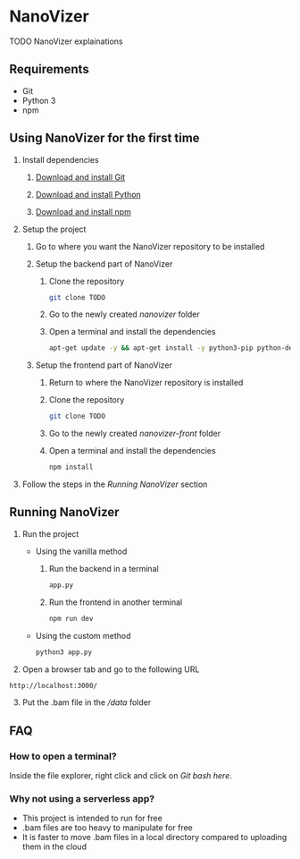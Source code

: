 # NanoVizer

TODO NanoVizer explainations

## Requirements

- Git
- Python 3
- npm

## Using NanoVizer for the first time

1. Install dependencies

    1. [Download and install Git](https://git-scm.com/book/en/v2/Getting-Started-Installing-Git)

    2. [Download and install Python](https://www.python.org/downloads/)

    2. [Download and install npm](https://docs.npmjs.com/downloading-and-installing-node-js-and-npm)

2. Setup the project

    1. Go to where you want the NanoVizer repository to be installed

    2. Setup the backend part of NanoVizer

        1. Clone the repository

            ```sh
            git clone TODO
            ```

        2. Go to the newly created *nanovizer* folder

        3. Open a terminal and install the dependencies

            ```sh
            apt-get update -y && apt-get install -y python3-pip python-dev bedtools && pip3 install Flask Flask-Cors
            ```

    2. Setup the frontend part of NanoVizer

        1. Return to where the NanoVizer repository is installed

        1. Clone the repository

            ```sh
            git clone TODO
            ```

        2. Go to the newly created *nanovizer-front* folder

        3. Open a terminal and install the dependencies

            ```sh
            npm install
            ```

3. Follow the steps in the *Running NanoVizer* section

## Running NanoVizer

1. Run the project

    * Using the vanilla method

        1. Run the backend in a terminal

            ```sh
            app.py
            ```

        2. Run the frontend in another terminal

            ```sh
            npm run dev
            ```

    * Using the custom method

        ```sh
        python3 app.py
        ```

2. Open a browser tab and go to the following URL

```sh
http://localhost:3000/
```

3. Put the .bam file in the */data* folder

## FAQ

### How to open a terminal?
Inside the file explorer, right click and click on *Git bash here*.

### Why not using a serverless app?
- This project is intended to run for free
- .bam files are too heavy to manipulate for free
- It is faster to move .bam files in a local directory compared to uploading them in the cloud
